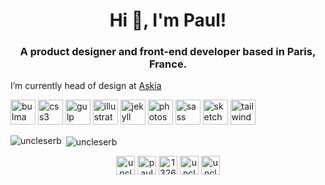 <h1 align="center">Hi 👋, I'm Paul!</h1>
<h3 align="center">A product designer and front-end developer based in Paris, France.</h3>

<p>I’m currently head of design at <a href="https://www.askia.com" target="_blank">Askia</a></p>

<p align="left"><img src="https://raw.githubusercontent.com/gilbarbara/logos/804dc257b59e144eaca5bc6ffd16949752c6f789/logos/bulma.svg" alt="bulma" width="40" height="40"/> <img src="https://devicons.github.io/devicon/devicon.git/icons/css3/css3-original-wordmark.svg" alt="css3" width="40" height="40"/> <img src="https://devicons.github.io/devicon/devicon.git/icons/gulp/gulp-plain.svg" alt="gulp" width="40" height="40"/> <img src="https://www.vectorlogo.zone/logos/adobe_illustrator/adobe_illustrator-icon.svg" alt="illustrator" width="40" height="40"/> <img src="https://www.vectorlogo.zone/logos/jekyllrb/jekyllrb-icon.svg" alt="jekyll" width="40" height="40"/> <img src="https://devicons.github.io/devicon/devicon.git/icons/photoshop/photoshop-plain.svg" alt="photoshop" width="40" height="40"/> <img src="https://devicons.github.io/devicon/devicon.git/icons/sass/sass-original.svg" alt="sass" width="40" height="40"/> <img src="https://www.vectorlogo.zone/logos/sketchapp/sketchapp-icon.svg" alt="sketch" width="40" height="40"/> <img src="https://www.vectorlogo.zone/logos/tailwindcss/tailwindcss-icon.svg" alt="tailwind" width="40" height="40"/></p><p><img align="left" src="https://github-readme-stats.vercel.app/api/top-langs/?username=uncleserb&layout=compact&hide=html" alt="uncleserb" /></p>

<p>&nbsp;<img align="center" src="https://github-readme-stats.vercel.app/api?username=uncleserb&show_icons=true" alt="uncleserb" /></p>

<p align="center">
<a href="https://twitter.com/uncleserb" target="blank"><img align="center" src="https://cdn.jsdelivr.net/npm/simple-icons@3.0.1/icons/twitter.svg" alt="uncleserb" height="30" width="30" /></a>
<a href="https://linkedin.com/in/paulmcduffeenevin" target="blank"><img align="center" src="https://cdn.jsdelivr.net/npm/simple-icons@3.0.1/icons/linkedin.svg" alt="paulmcduffeenevin" height="30" width="30" /></a>
<a href="https://stackoverflow.com/users/13267139" target="blank"><img align="center" src="https://cdn.jsdelivr.net/npm/simple-icons@3.0.1/icons/stackoverflow.svg" alt="13267139" height="30" width="30" /></a>
<a href="https://instagram.com/uncleserb" target="blank"><img align="center" src="https://cdn.jsdelivr.net/npm/simple-icons@3.0.1/icons/instagram.svg" alt="uncleserb" height="30" width="30" /></a>
<a href="https://dribbble.com/uncleserb" target="blank"><img align="center" src="https://cdn.jsdelivr.net/npm/simple-icons@3.0.1/icons/dribbble.svg" alt="uncleserb" height="30" width="30" /></a>
</p>
